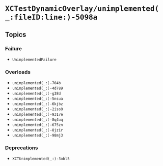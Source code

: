 # ``XCTestDynamicOverlay/unimplemented(_:fileID:line:)-5098a``

## Topics

### Failure

- ``UnimplementedFailure``

### Overloads

- ``unimplemented(_:)-704b``
- ``unimplemented(_:)-4d789``
- ``unimplemented(_:)-g38d``
- ``unimplemented(_:)-5nsua``
- ``unimplemented(_:)-6kjbz``
- ``unimplemented(_:)-2iso0``
- ``unimplemented(_:)-9317e``
- ``unimplemented(_:)-8q4uq``
- ``unimplemented(_:)-675zn``
- ``unimplemented(_:)-8jzir``
- ``unimplemented(_:)-98mj3``

### Deprecations

- ``XCTUnimplemented(_:)-3obl5``
